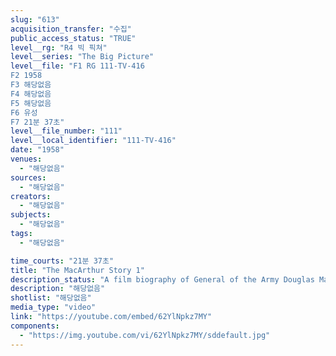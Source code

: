 ```yaml
---
slug: "613"
acquisition_transfer: "수집"
public_access_status: "TRUE"
level__rg: "R4 빅 픽쳐"
level__series: "The Big Picture"
level__file: "F1 RG 111-TV-416
F2 1958
F3 해당없음
F4 해당없음
F5 해당없음
F6 유성
F7 21분 37초"
level__file_number: "111"
level__local_identifier: "111-TV-416"
date: "1958"
venues: 
  - "해당없음"
sources: 
  - "해당없음"
creators: 
  - "해당없음"
subjects: 
  - "해당없음"
tags: 
  - "해당없음"

time_courts: "21분 37초"
title: "The MacArthur Story 1"
description_status: "A film biography of General of the Army Douglas MacArthur."
description: "해당없음"
shotlist: "해당없음"
media_type: "video"
link: "https://youtube.com/embed/62YlNpkz7MY"
components: 
  - "https://img.youtube.com/vi/62YlNpkz7MY/sddefault.jpg"
---
```

